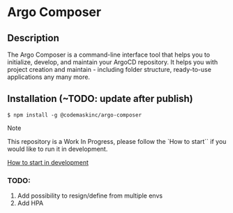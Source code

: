 # Argo Composer

## Description

The Argo Composer is a command-line interface tool that helps you to initialize, develop, and maintain your ArgoCD repository.
It helps you with project creation and maintain - including folder structure, ready-to-use applications any many more.

## Installation (~TODO: update after publish)
```
$ npm install -g @codemaskinc/argo-composer
```

> [!NOTE]  
> This repository is a Work In Progress, please follow the `How to start`` if you would like to run it in development.

[How to start in development](https://github.com/codemaskinc/argo-composer/blob/main/development.md)

### TODO:
1. Add possibility to resign/define from multiple envs
3. Add HPA
